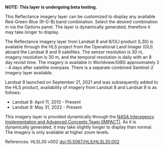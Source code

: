 **NOTE: This layer is undergoing beta testing.**

This Reflectance imagery layer can be customized to display any available Red-Green-Blue (R-G-B) band combination. Select the desired combination in via the Options panel. The layer is dynamically generated, therefore it may take longer to display.

The Reflectance imagery layer from Landsat 8 and 9/OLI product (L30) is available through the HLS project from the Operational Land Imager (OLI) aboard the Landsat 8 and 9 satellites. The sensor resolution is 30 m, imagery resolution is 30 m, and the temporal resolution is daily with an 8 day revisit time. The imagery is available in Worldview/GIBS approximately 2 - 4 days after satellite overpass. There is a separate combined Sentinel-2 imagery layer available.

Landsat 9 launched on September 21, 2021 and was subsequently added to the HLS product, availability of imagery from Landsat 8 and Landsat 9 is as follows:
- Landsat 8: April 11, 2013 - Present
- Landsat 9: May 31, 2022 - Present

This imagery layer is provided dynamically through the [NASA Interagency Implementation and Advanced Concepts Team (IMPACT)](https://www.earthdata.nasa.gov/about/impact). As it is dynamically generated, it may take slightly longer to display than normal. The imagery is only available at higher zoom levels.

References: HLSL30 v002 [doi:10.5067/HLS/HLSL30.002](https://doi.org/10.5067/HLS/HLSL30.002)